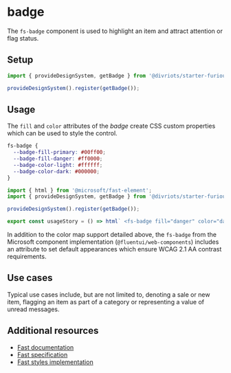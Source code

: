 # badge

The `fs-badge` component is used to highlight an item and attract attention or flag status.

## Setup

```ts
import { provideDesignSystem, getBadge } from '@divriots/starter-furious';

provideDesignSystem().register(getBadge());
```

## Usage

The `fill` and `color` attributes of the _badge_ create CSS custom properties which can be used to style the control.

```css
fs-badge {
  --badge-fill-primary: #00ff00;
  --badge-fill-danger: #ff0000;
  --badge-color-light: #ffffff;
  --badge-color-dark: #000000;
}
```

```js preview-story
import { html } from '@microsoft/fast-element';
import { provideDesignSystem, getBadge } from '@divriots/starter-furious';

provideDesignSystem().register(getBadge());

export const usageStory = () => html` <fs-badge fill="danger" color="dark">Danger</fs-badge> `;
```

In addition to the color map support detailed above, the `fs-badge` from the Microsoft component implementation (`@fluentui/web-components`) includes an attribute to set default appearances which ensure WCAG 2.1 AA contrast requirements.

## Use cases

Typical use cases include, but are not limited to, denoting a sale or new item, flagging an item as part of a category or representing a value of unread messages.

## Additional resources

- [Fast documentation](https://github.com/microsoft/fast/blob/master/packages/web-components/fast-foundation/src/badge/README.md)
- [Fast specification](https://github.com/microsoft/fast/blob/master/packages/web-components/fast-foundation/src/badge/badge.spec.md)
- [Fast styles implementation](https://github.com/microsoft/fast/blob/master/packages/web-components/fast-components/src/badge/badge.styles.ts)
